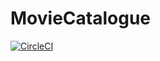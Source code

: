 # MovieCatalogue

[![CircleCI](https://circleci.com/docs/assets/img/docs/svg-passed.png?style=svg)](https://circleci.com/gh/circleci/circleci-docs)
